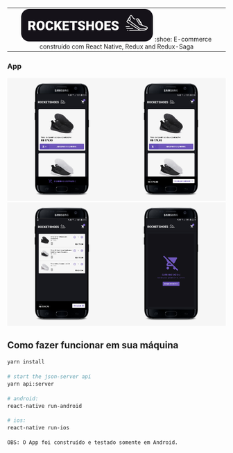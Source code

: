 <table align="center"><tr><td align="center">
<img src="https://raw.githubusercontent.com/MicaelliMedeiros/rocketshoes/master/web/.github/logo_2.png">
:shoe: E-commerce construído com React Native, Redux and Redux-Saga
</td></tr></table>

### App

<img src="https://raw.githubusercontent.com/MicaelliMedeiros/rocketshoes/master/mobile/.github/exemple-android1.png" width="50%" height="50%"><img src="https://raw.githubusercontent.com/MicaelliMedeiros/rocketshoes/master/mobile/.github/exemple-android-2.png" width="50%" height="50%">
<img src="https://raw.githubusercontent.com/MicaelliMedeiros/rocketshoes/master/mobile/.github/exemple-android3.png" width="50%" height="50%"><img src="https://raw.githubusercontent.com/MicaelliMedeiros/rocketshoes/master/mobile/.github/exemple-android4.png" width="50%" height="50%">

## Como fazer funcionar em sua máquina

```sh
yarn install

# start the json-server api
yarn api:server

# android:
react-native run-android

# ios:
react-native run-ios

OBS: O App foi construído e testado somente em Android.
